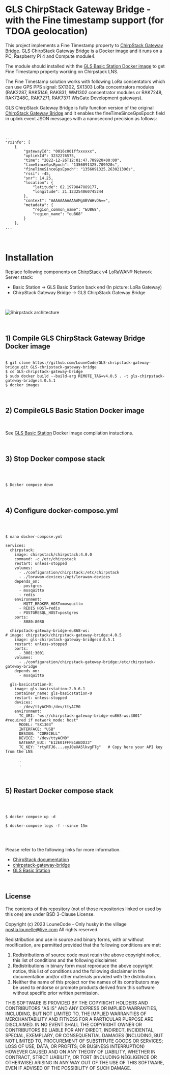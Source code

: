 # GLS ChirpStack Gateway Bridge - with the Fine timestamp support (for TDOA geolocation)

This project implements a Fine Timestamp property to [ChirpStack Gateway Bridge](https://github.com/chirpstack/chirpstack-gateway-bridge). GLS ChirpStack Gateway Bridge is a Docker image and it  runs on a PC, Raspberry Pi 4 and Compute module4. 

The module should installed with the [GLS Basic Station Docker image](https://github.com/LouneCode/gls-basicstation) to get Fine Timestamp property working on Chirpstack LNS.

The Fine Timestamp solution works with following LoRa concentators which can use GPS PPS signal:  SX1302, SX1303 LoRa concentrators modules (RAK2287, RAK5146, RAK831, WM1302 concentrator modules or RAK7248, RAK7248C, RAK7271, RAK7371 WisGate Development gateways).

GLS ChirpStack Gateway Bridge is fully function version of the original [ChirpStack Gateway Bridge](https://www.chirpstack.io/gateway-bridge/community/source/) and it enables the fineTimeSinceGpsEpoch field in uplink event JSON messages with a nanosecond precision as follows:

&nbsp;

``` sourceCode
...
"rxInfo": [
    {
        "gatewayId": "0016c001ffxxxxxx",
        "uplinkId": 3232276575,
        "time": "2022-12-26T12:01:47.709920+00:00",
        "timeSinceGpsEpoch": "1356091325.709920s",
        "fineTimeSinceGpsEpoch": "1356091325.263021396s",
        "rssi": -45,
        "snr": 14.25,
        "location": {
            "latitude": 62.1979847889177,
            "longitude": 21.123254060745244
        },
        "context": "AAAAAAAAAAAAMgABVWHvOA==",
        "metadata": {
            "region_common_name": "EU868",
            "region_name": "eu868"
        }
    },
...
```
&nbsp;

# Installation

Replace following components on [ChirpStack](https://www.chirpstack.io/) v4 LoRaWAN® Network Server stack:
- Basic Station  -> GLS Basic Station back end (In picture: LoRa Gateway)
- ChirpStack Gateway Bridge -> GLS ChirpStack Gateway Bridge

&nbsp;

![Shirpstack architecture](https://www.chirpstack.io/static/img/graphs/architecture.dot.png)

&nbsp;

## 1) Compile GLS ChirpStack Gateway Bridge Docker image 

``` sourceCode

$ git clone https://github.com/LouneCode/GLS-chripstack-gateway-bridge.git GLS-chripstack-gateway-bridge 
$ cd GLS-chripstack-gateway-bridge
$ sudo docker build --build-arg REMOTE_TAG=v4.0.5 . -t gls-chirpstack-gateway-bridge:4.0.5.1
$ docker images

```

&nbsp;

## 2) CompileGLS Basic Station Docker image 

&nbsp;

See [GLS Basic Station](https://github.com/LouneCode/gls-basicstation) Docker image compilation instuctions.

&nbsp;

## 3) Stop Docker compose stack

&nbsp;

``` sourceCode

$ Docker compose down

```
&nbsp;

## 4) Configure docker-compose.yml

&nbsp;

``` sourceCode

$ nano docker-compose.yml

services:
  chirpstack:
    image: chirpstack/chirpstack:4.0.0
    command: -c /etc/chirpstack
    restart: unless-stopped
    volumes:
      - ./configuration/chirpstack:/etc/chirpstack
      - ./lorawan-devices:/opt/lorawan-devices
    depends_on:
      - postgres
      - mosquitto
      - redis
    environment:
      - MQTT_BROKER_HOST=mosquitto
      - REDIS_HOST=redis
      - POSTGRESQL_HOST=postgres
    ports:
      - 8080:8080

  chirpstack-gateway-bridge-eu868-ws:
# image: chirpstack/chirpstack-gateway-bridge:4.0.5
    image: gls-chirpstack-gateway-bridge:4.0.5.1
    restart: unless-stopped
    ports:
      - 3001:3001
    volumes:
      - ./configuration/chirpstack-gateway-bridge:/etc/chirpstack-gateway-bridge
    depends_on:
      - mosquitto
      
  gls-basicstation-0:
    image: gls-basicstation:2.0.6.1
    container_name: gls-basicstation-0
    restart: unless-stopped
    devices:
      - /dev/ttyACM0:/dev/ttyACM0
    environment:
      TC_URI: "ws://chirpstack-gateway-bridge-eu868-ws:3001"  #required if network_mode: host"
      MODEL: "SX1303"
      INTERFACE: "USB"
      DESIGN: "CORECELL"
      DEVICE: "/dev/ttyACM0"
      GATEWAY_EUI: "E12E01FFFE1AEDD33"
      TC_KEY: "rtyRTJ6....eyJ0eXA5lkvgFTg"   # Copy here your API key from the LNS 
      .
      .
      .  

```
&nbsp;

## 5) Restart Docker compose stack

&nbsp;

``` sourceCode

$ docker compose up -d

$ docker-compose logs -f --since 15m


```
&nbsp;

Please refer to the following links for more information.

- [ChirpStack documentation](https://www.chirpstack.io/)
- [chirpstack-gateway-bridge](https://github.com/chirpstack/chirpstack-gateway-bridge)
- [GLS Basic Station](https://github.com/LouneCode/gls-basicstation)

&nbsp;

## License

The contents of this repository (not of those repositories linked or used by this one) are under BSD 3-Clause License.

Copyright (c) 2023 LouneCode - Only husky in the village <postia.lounelle@live.com>
All rights reserved.

Redistribution and use in source and binary forms, with or without
modification, are permitted provided that the following conditions are met:

1. Redistributions of source code must retain the above copyright notice,
   this list of conditions and the following disclaimer.
2. Redistributions in binary form must reproduce the above copyright
   notice, this list of conditions and the following disclaimer in the
   documentation and/or other materials provided with the distribution.
3. Neither the name of this project nor the names of its
   contributors may be used to endorse or promote products derived from
   this software without specific prior written permission.

THIS SOFTWARE IS PROVIDED BY THE COPYRIGHT HOLDERS AND CONTRIBUTORS "AS IS"
AND ANY EXPRESS OR IMPLIED WARRANTIES, INCLUDING, BUT NOT LIMITED TO, THE
IMPLIED WARRANTIES OF MERCHANTABILITY AND FITNESS FOR A PARTICULAR PURPOSE
ARE DISCLAIMED. IN NO EVENT SHALL THE COPYRIGHT OWNER OR CONTRIBUTORS BE
LIABLE FOR ANY DIRECT, INDIRECT, INCIDENTAL, SPECIAL, EXEMPLARY, OR
CONSEQUENTIAL DAMAGES (INCLUDING, BUT NOT LIMITED TO, PROCUREMENT OF
SUBSTITUTE GOODS OR SERVICES; LOSS OF USE, DATA, OR PROFITS; OR BUSINESS
INTERRUPTION) HOWEVER CAUSED AND ON ANY THEORY OF LIABILITY, WHETHER IN
CONTRACT, STRICT LIABILITY, OR TORT (INCLUDING NEGLIGENCE OR OTHERWISE)
ARISING IN ANY WAY OUT OF THE USE OF THIS SOFTWARE, EVEN IF ADVISED OF THE
POSSIBILITY OF SUCH DAMAGE.